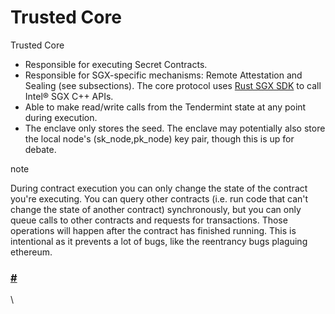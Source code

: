 # Trusted Core

Trusted Core

* Responsible for executing Secret Contracts.
* Responsible for SGX-specific mechanisms: Remote Attestation and Sealing (see subsections). The core protocol uses [Rust SGX SDK](https://github.com/apache/incubator-teaclave-sgx-sdk) to call Intel® SGX C++ APIs.
* Able to make read/write calls from the Tendermint state at any point during execution.
* The enclave only stores the seed. The enclave may potentially also store the local node's (sk\_node,pk\_node) key pair, though this is up for debate.

note

During contract execution you can only change the state of the contract you're executing. You can query other contracts (i.e. run code that can't change the state of another contract) synchronously, but you can only queue calls to other contracts and requests for transactions. Those operations will happen after the contract has finished running. This is intentional as it prevents a lot of bugs, like the reentrancy bugs plaguing ethereum.

### [#](https://docs.scrt.network/protocol/intro.html#untrusted-core) <a href="#untrusted-core" id="untrusted-core"></a>

\
